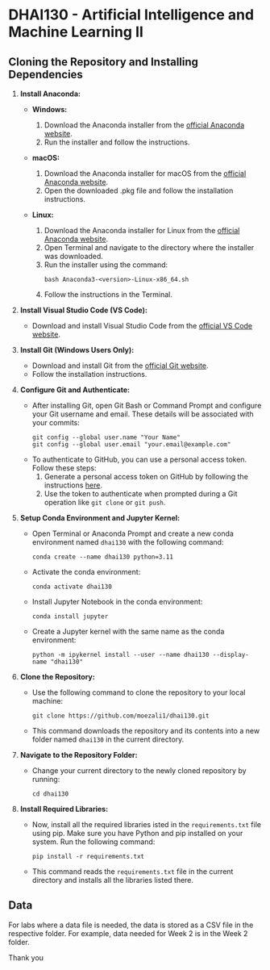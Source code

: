# DHAI130 - Artificial Intelligence and Machine Learning II

## Cloning the Repository and Installing Dependencies

1. **Install Anaconda:**

   - **Windows:**
     1. Download the Anaconda installer from the [official Anaconda website](https://www.anaconda.com/products/distribution#download-section).
     2. Run the installer and follow the instructions.

   - **macOS:**
     1. Download the Anaconda installer for macOS from the [official Anaconda website](https://www.anaconda.com/products/distribution#download-section).
     2. Open the downloaded .pkg file and follow the installation instructions.

   - **Linux:**
     1. Download the Anaconda installer for Linux from the [official Anaconda website](https://www.anaconda.com/products/distribution#download-section).
     2. Open Terminal and navigate to the directory where the installer was downloaded.
     3. Run the installer using the command:
        ```
        bash Anaconda3-<version>-Linux-x86_64.sh
        ```
     4. Follow the instructions in the Terminal.

2. **Install Visual Studio Code (VS Code):**

   - Download and install Visual Studio Code from the [official VS Code website](https://code.visualstudio.com/).

3. **Install Git (Windows Users Only):**

   - Download and install Git from the [official Git website](https://git-scm.com/download/win).
   - Follow the installation instructions.

4. **Configure Git and Authenticate:**

   - After installing Git, open Git Bash or Command Prompt and configure your Git username and email. These details will be associated with your commits:
     ```
     git config --global user.name "Your Name"
     git config --global user.email "your.email@example.com"
     ```
   - To authenticate to GitHub, you can use a personal access token. Follow these steps:
     1. Generate a personal access token on GitHub by following the instructions [here](https://docs.github.com/en/github/authenticating-to-github/creating-a-personal-access-token).
     2. Use the token to authenticate when prompted during a Git operation like `git clone` or `git push`.

5. **Setup Conda Environment and Jupyter Kernel:**

   - Open Terminal or Anaconda Prompt and create a new conda environment named `dhai130` with the following command:
     ```
     conda create --name dhai130 python=3.11
     ```
   - Activate the conda environment:
     ```
     conda activate dhai130
     ```
   - Install Jupyter Notebook in the conda environment:
     ```
     conda install jupyter
     ```
   - Create a Jupyter kernel with the same name as the conda environment:
     ```
     python -m ipykernel install --user --name dhai130 --display-name "dhai130"
     ```

6. **Clone the Repository:**

   - Use the following command to clone the repository to your local machine:
     ```
     git clone https://github.com/moezali1/dhai130.git
     ```
   - This command downloads the repository and its contents into a new folder named `dhai130` in the current directory.

7. **Navigate to the Repository Folder:**

   - Change your current directory to the newly cloned repository by running:
     ```
     cd dhai130
     ```

8. **Install Required Libraries:**

   - Now, install all the required libraries isted in the `requirements.txt` file using pip. Make sure you have Python and pip installed on your system. Run the following command:
     ```
     pip install -r requirements.txt
     ```
   - This command reads the `requirements.txt` file in the current directory and installs all the libraries listed there.

## Data

For labs where a data file is needed, the data is stored as a CSV file in the respective folder. For example, data needed for Week 2 is in the Week 2 folder.

Thank you

